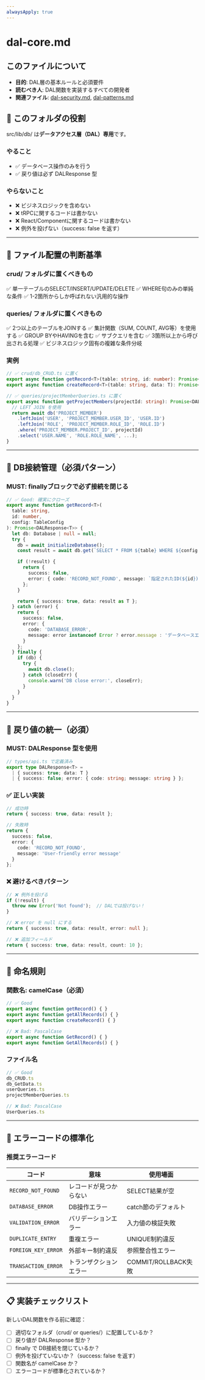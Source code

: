 ```yaml
---
alwaysApply: true
---
```

# dal-core.md

## このファイルについて
- **目的**: DAL層の基本ルールと必須要件
- **読むべき人**: DAL関数を実装するすべての開発者
- **関連ファイル**: [dal-security.md](./dal-security.md), [dal-patterns.md](./dal-patterns.md)

## 🎯 このフォルダの役割

src/lib/db/ は**データアクセス層（DAL）専用**です。

### やること
- ✅ データベース操作のみを行う
- ✅ 戻り値は必ず DALResponse<T> 型

### やらないこと
- ❌ ビジネスロジックを含めない
- ❌ tRPCに関するコードは書かない
- ❌ React/Componentに関するコードは書かない
- ❌ 例外を投げない（success: false を返す）

---

## 📂 ファイル配置の判断基準

### crud/ フォルダに置くべきもの
✅ 単一テーブルのSELECT/INSERT/UPDATE/DELETE
✅ WHERE句のみの単純な条件
✅ 1-2箇所からしか呼ばれない汎用的な操作

### queries/ フォルダに置くべきもの
✅ 2つ以上のテーブルをJOINする
✅ 集計関数（SUM, COUNT, AVG等）を使用する
✅ GROUP BYやHAVINGを含む
✅ サブクエリを含む
✅ 3箇所以上から呼び出される処理
✅ ビジネスロジック固有の複雑な条件分岐

### 実例
```typescript
// ✅ crud/db_CRUD.ts に置く
export async function getRecord<T>(table: string, id: number): Promise<DALResponse<T>>
export async function createRecord<T>(table: string, data: T): Promise<DALResponse<T>>

// ✅ queries/projectMemberQueries.ts に置く
export async function getProjectMembers(projectId: string): Promise<DALResponse<ProjectMember[]>> {
  // LEFT JOIN を使用
  return await db('PROJECT_MEMBER')
    .leftJoin('USER', 'PROJECT_MEMBER.USER_ID', 'USER.ID')
    .leftJoin('ROLE', 'PROJECT_MEMBER.ROLE_ID', 'ROLE.ID')
    .where('PROJECT_MEMBER.PROJECT_ID', projectId)
    .select('USER.NAME', 'ROLE.ROLE_NAME', ...);
}
```

---

## 🔌 DB接続管理（必須パターン）

### MUST: finallyブロックで必ず接続を閉じる

```typescript
// ✅ Good: 確実にクローズ
export async function getRecord<T>(
  table: string,
  id: number,
  config: TableConfig
): Promise<DALResponse<T>> {
  let db: Database | null = null;
  try {
    db = await initializeDatabase();
    const result = await db.get(`SELECT * FROM ${table} WHERE ${config.idColumn} = ?`, [id]);

    if (!result) {
      return {
        success: false,
        error: { code: 'RECORD_NOT_FOUND', message: `指定されたID(${id})のデータが見つかりません` }
      };
    }

    return { success: true, data: result as T };
  } catch (error) {
    return {
      success: false,
      error: {
        code: 'DATABASE_ERROR',
        message: error instanceof Error ? error.message : 'データベースエラーが発生しました'
      }
    };
  } finally {
    if (db) {
      try {
        await db.close();
      } catch (closeErr) {
        console.warn('DB close error:', closeErr);
      }
    }
  }
}
```

---

## 🎯 戻り値の統一（必須）

### MUST: DALResponse<T> 型を使用

```typescript
// types/api.ts で定義済み
export type DALResponse<T> =
  | { success: true; data: T }
  | { success: false; error: { code: string; message: string } };
```

### ✅ 正しい実装

```typescript
// 成功時
return { success: true, data: result };

// 失敗時
return {
  success: false,
  error: {
    code: 'RECORD_NOT_FOUND',
    message: 'User-friendly error message'
  }
};
```

### ❌ 避けるべきパターン

```typescript
// ❌ 例外を投げる
if (!result) {
  throw new Error('Not found');  // DALでは投げない！
}

// ❌ error を null にする
return { success: true, data: result, error: null };

// ❌ 追加フィールド
return { success: true, data: result, count: 10 };
```

---

## 📛 命名規則

### 関数名: camelCase（必須）

```typescript
// ✅ Good
export async function getRecord() { }
export async function getAllRecords() { }
export async function createRecord() { }

// ❌ Bad: PascalCase
export async function GetRecord() { }
export async function GetAllRecords() { }
```

### ファイル名

```typescript
// ✅ Good
db_CRUD.ts
db_GetData.ts
userQueries.ts
projectMemberQueries.ts

// ❌ Bad: PascalCase
UserQueries.ts
```

---

## 🎯 エラーコードの標準化

### 推奨エラーコード

| コード | 意味 | 使用場面 |
|--------|------|----------|
| `RECORD_NOT_FOUND` | レコードが見つからない | SELECT結果が空 |
| `DATABASE_ERROR` | DB操作エラー | catch節のデフォルト |
| `VALIDATION_ERROR` | バリデーションエラー | 入力値の検証失敗 |
| `DUPLICATE_ENTRY` | 重複エラー | UNIQUE制約違反 |
| `FOREIGN_KEY_ERROR` | 外部キー制約違反 | 参照整合性エラー |
| `TRANSACTION_ERROR` | トランザクションエラー | COMMIT/ROLLBACK失敗 |

---

## 📋 実装チェックリスト

新しいDAL関数を作る前に確認：

- [ ] 適切なフォルダ（crud/ or queries/）に配置しているか？
- [ ] 戻り値が DALResponse<T> 型か？
- [ ] finally で DB接続を閉じているか？
- [ ] 例外を投げていないか？（success: false を返す）
- [ ] 関数名が camelCase か？
- [ ] エラーコードが標準化されているか？
